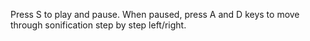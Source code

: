 Press S to play and pause.
When paused, press A and D keys to move through sonification step by step left/right.
